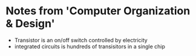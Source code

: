 # Notes from 'Computer Organization & Design'

* Transistor is an on/off switch controlled by electricity
* integrated circuits is hundreds of transisitors in a single chip
